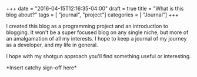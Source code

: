 +++
date = "2016-04-15T12:16:35-04:00"
draft = true
title = "What is this blog about?"
tags = [
	"journal",
	"project"]
categories = [
	"Journal"]
+++

I created this blog as a programming project and an introduction to blogging. It won't be a super focused blog on any single niche, but more of an amalgamation of all my interests. I hope to keep a journal of my journey as a developer, and my life in general.

I hope with my shotgun approach you'll find something useful or interesting.

\*Insert catchy sign-off here\*